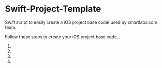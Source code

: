 # Swift-Project-Template
Swift script to easily create a iOS project base code! used by xmartlabs.com team.

Follow these steps to create your iOS project base code...

1. 
2.
3.
4.
